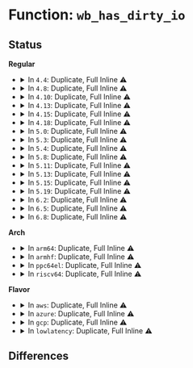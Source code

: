 # Function: <code>wb_has_dirty_io</code>

## Status
<b>Regular</b>
<ul>
<li>
<details>
<summary>In <code>4.4</code>: Duplicate, Full Inline ⚠️</summary>

**Collision:** Static Duplication

**Inline:** Full

**Transformation:** False

**Instances:**

```
In mm/page-writeback.c (ffffffff81198850)
Location: include/linux/backing-dev.h:43
Inline: True
Inline callers:
  - mm/page-writeback.c:__wb_update_bandwidth
  - mm/page-writeback.c:laptop_mode_timer_fn
```
```
In fs/fs-writeback.c (ffffffff81236185)
Location: include/linux/backing-dev.h:43
Inline: True
Inline callers:
  - fs/fs-writeback.c:queue_io
  - fs/fs-writeback.c:bdi_split_work_to_wbs
  - fs/fs-writeback.c:wb_workfn
```
</details>
</li>
<li>
<details>
<summary>In <code>4.8</code>: Duplicate, Full Inline ⚠️</summary>

**Collision:** Static Duplication

**Inline:** Full

**Transformation:** False

**Instances:**

```
In mm/page-writeback.c (ffffffff811b067e)
Location: include/linux/backing-dev.h:44
Inline: True
Inline callers:
  - mm/page-writeback.c:laptop_mode_timer_fn
  - mm/page-writeback.c:__wb_update_bandwidth
```
```
In fs/fs-writeback.c (ffffffff812648f7)
Location: include/linux/backing-dev.h:44
Inline: True
Inline callers:
  - fs/fs-writeback.c:wb_workfn
  - fs/fs-writeback.c:queue_io
  - fs/fs-writeback.c:bdi_split_work_to_wbs
```
</details>
</li>
<li>
<details>
<summary>In <code>4.10</code>: Duplicate, Full Inline ⚠️</summary>

**Collision:** Static Duplication

**Inline:** Full

**Transformation:** False

**Instances:**

```
In mm/page-writeback.c (ffffffff811c0c6e)
Location: include/linux/backing-dev.h:44
Inline: True
Inline callers:
  - mm/page-writeback.c:laptop_mode_timer_fn
  - mm/page-writeback.c:__wb_update_bandwidth
```
```
In fs/fs-writeback.c (ffffffff81277d37)
Location: include/linux/backing-dev.h:44
Inline: True
Inline callers:
  - fs/fs-writeback.c:wb_workfn
  - fs/fs-writeback.c:queue_io
  - fs/fs-writeback.c:bdi_split_work_to_wbs
```
</details>
</li>
<li>
<details>
<summary>In <code>4.13</code>: Duplicate, Full Inline ⚠️</summary>

**Collision:** Static Duplication

**Inline:** Full

**Transformation:** False

**Instances:**

```
In mm/page-writeback.c (ffffffff811c8dcc)
Location: include/linux/backing-dev.h:52
Inline: True
Inline callers:
  - mm/page-writeback.c:laptop_mode_timer_fn
  - mm/page-writeback.c:__wb_update_bandwidth
```
```
In fs/fs-writeback.c (ffffffff81284f6b)
Location: include/linux/backing-dev.h:52
Inline: True
Inline callers:
  - fs/fs-writeback.c:wb_workfn
  - fs/fs-writeback.c:queue_io
  - fs/fs-writeback.c:bdi_split_work_to_wbs
```
</details>
</li>
<li>
<details>
<summary>In <code>4.15</code>: Duplicate, Full Inline ⚠️</summary>

**Collision:** Static Duplication

**Inline:** Full

**Transformation:** False

**Instances:**

```
In mm/page-writeback.c (ffffffff811daae5)
Location: include/linux/backing-dev.h:51
Inline: True
Inline callers:
  - mm/page-writeback.c:__wb_update_bandwidth
```
```
In fs/fs-writeback.c (ffffffff812a79fa)
Location: include/linux/backing-dev.h:51
Inline: True
Inline callers:
  - fs/fs-writeback.c:wb_workfn
  - fs/fs-writeback.c:queue_io
  - fs/fs-writeback.c:bdi_split_work_to_wbs
```
</details>
</li>
<li>
<details>
<summary>In <code>4.18</code>: Duplicate, Full Inline ⚠️</summary>

**Collision:** Static Duplication

**Inline:** Full

**Transformation:** False

**Instances:**

```
In mm/page-writeback.c (ffffffff811fc27f)
Location: include/linux/backing-dev.h:52
Inline: True
Inline callers:
  - mm/page-writeback.c:__wb_update_bandwidth
```
```
In fs/fs-writeback.c (ffffffff812ce6f4)
Location: include/linux/backing-dev.h:52
Inline: True
Inline callers:
  - fs/fs-writeback.c:wb_workfn
  - fs/fs-writeback.c:queue_io
  - fs/fs-writeback.c:bdi_split_work_to_wbs
```
</details>
</li>
<li>
<details>
<summary>In <code>5.0</code>: Duplicate, Full Inline ⚠️</summary>

**Collision:** Static Duplication

**Inline:** Full

**Transformation:** False

**Instances:**

```
In mm/page-writeback.c (ffffffff8120ed2f)
Location: include/linux/backing-dev.h:52
Inline: True
Inline callers:
  - mm/page-writeback.c:__wb_update_bandwidth
```
```
In fs/fs-writeback.c (ffffffff812e39f4)
Location: include/linux/backing-dev.h:52
Inline: True
Inline callers:
  - fs/fs-writeback.c:wb_workfn
  - fs/fs-writeback.c:queue_io
  - fs/fs-writeback.c:wb_start_writeback
  - fs/fs-writeback.c:bdi_split_work_to_wbs
```
</details>
</li>
<li>
<details>
<summary>In <code>5.3</code>: Duplicate, Full Inline ⚠️</summary>

**Collision:** Static Duplication

**Inline:** Full

**Transformation:** False

**Instances:**

```
In mm/page-writeback.c (ffffffff8121e92d)
Location: include/linux/backing-dev.h:53
Inline: True
Inline callers:
  - mm/page-writeback.c:__wb_update_bandwidth
```
```
In fs/fs-writeback.c (ffffffff8130219e)
Location: include/linux/backing-dev.h:53
Inline: True
Inline callers:
  - fs/fs-writeback.c:wb_workfn
  - fs/fs-writeback.c:queue_io
  - fs/fs-writeback.c:wb_start_writeback
  - fs/fs-writeback.c:bdi_split_work_to_wbs
```
</details>
</li>
<li>
<details>
<summary>In <code>5.4</code>: Duplicate, Full Inline ⚠️</summary>

**Collision:** Static Duplication

**Inline:** Full

**Transformation:** False

**Instances:**

```
In mm/page-writeback.c (ffffffff8122c3cd)
Location: include/linux/backing-dev.h:57
Inline: True
Inline callers:
  - mm/page-writeback.c:__wb_update_bandwidth
```
```
In fs/fs-writeback.c (ffffffff813152a6)
Location: include/linux/backing-dev.h:57
Inline: True
Inline callers:
  - fs/fs-writeback.c:wb_workfn
  - fs/fs-writeback.c:queue_io
  - fs/fs-writeback.c:wb_start_writeback
  - fs/fs-writeback.c:bdi_split_work_to_wbs
```
</details>
</li>
<li>
<details>
<summary>In <code>5.8</code>: Duplicate, Full Inline ⚠️</summary>

**Collision:** Static Duplication

**Inline:** Full

**Transformation:** False

**Instances:**

```
In mm/page-writeback.c (ffffffff81259082)
Location: include/linux/backing-dev.h:53
Inline: True
Inline callers:
  - mm/page-writeback.c:__wb_update_bandwidth
```
```
In fs/fs-writeback.c (ffffffff8134ec92)
Location: include/linux/backing-dev.h:53
Inline: True
Inline callers:
  - fs/fs-writeback.c:wakeup_flusher_threads
  - fs/fs-writeback.c:wakeup_flusher_threads_bdi
  - fs/fs-writeback.c:wb_workfn
  - fs/fs-writeback.c:queue_io
  - fs/fs-writeback.c:bdi_split_work_to_wbs
  - fs/fs-writeback.c:inode_io_list_del_locked
```
</details>
</li>
<li>
<details>
<summary>In <code>5.11</code>: Duplicate, Full Inline ⚠️</summary>

**Collision:** Static Duplication

**Inline:** Full

**Transformation:** False

**Instances:**

```
In mm/page-writeback.c (ffffffff81263572)
Location: include/linux/backing-dev.h:53
Inline: True
Inline callers:
  - mm/page-writeback.c:__wb_update_bandwidth
```
```
In fs/fs-writeback.c (ffffffff8135bb12)
Location: include/linux/backing-dev.h:53
Inline: True
Inline callers:
  - fs/fs-writeback.c:wakeup_flusher_threads
  - fs/fs-writeback.c:wakeup_flusher_threads_bdi
  - fs/fs-writeback.c:wb_workfn
  - fs/fs-writeback.c:queue_io
  - fs/fs-writeback.c:bdi_split_work_to_wbs
  - fs/fs-writeback.c:inode_io_list_del_locked
```
</details>
</li>
<li>
<details>
<summary>In <code>5.13</code>: Duplicate, Full Inline ⚠️</summary>

**Collision:** Static Duplication

**Inline:** Full

**Transformation:** False

**Instances:**

```
In mm/page-writeback.c (ffffffff81268301)
Location: include/linux/backing-dev.h:53
Inline: True
Inline callers:
  - mm/page-writeback.c:__wb_update_bandwidth
```
```
In fs/fs-writeback.c (ffffffff81362722)
Location: include/linux/backing-dev.h:53
Inline: True
Inline callers:
  - fs/fs-writeback.c:wakeup_flusher_threads
  - fs/fs-writeback.c:wakeup_flusher_threads_bdi
  - fs/fs-writeback.c:wb_workfn
  - fs/fs-writeback.c:queue_io
  - fs/fs-writeback.c:bdi_split_work_to_wbs
  - fs/fs-writeback.c:inode_io_list_del_locked
```
</details>
</li>
<li>
<details>
<summary>In <code>5.15</code>: Duplicate, Full Inline ⚠️</summary>

**Collision:** Static Duplication

**Inline:** Full

**Transformation:** False

**Instances:**

```
In mm/page-writeback.c (ffffffff812a4f14)
Location: include/linux/backing-dev.h:53
Inline: True
Inline callers:
  - mm/page-writeback.c:__wb_update_bandwidth
```
```
In mm/backing-dev.c (ffffffff812c601d)
Location: include/linux/backing-dev.h:53
Inline: True
Inline callers:
  - mm/backing-dev.c:cleanup_offline_cgwbs_workfn
```
```
In fs/fs-writeback.c (ffffffff813b0f22)
Location: include/linux/backing-dev.h:53
Inline: True
Inline callers:
  - fs/fs-writeback.c:wakeup_flusher_threads
  - fs/fs-writeback.c:wakeup_flusher_threads_bdi
  - fs/fs-writeback.c:wb_workfn
  - fs/fs-writeback.c:queue_io
  - fs/fs-writeback.c:redirty_tail_locked
  - fs/fs-writeback.c:bdi_split_work_to_wbs
```
</details>
</li>
<li>
<details>
<summary>In <code>5.19</code>: Duplicate, Full Inline ⚠️</summary>

**Collision:** Static Duplication

**Inline:** Full

**Transformation:** False

**Instances:**

```
In mm/page-writeback.c (ffffffff812fcedf)
Location: include/linux/backing-dev.h:51
Inline: True
Inline callers:
  - mm/page-writeback.c:__wb_update_bandwidth
```
```
In mm/backing-dev.c (ffffffff81323492)
Location: include/linux/backing-dev.h:51
Inline: True
Inline callers:
  - mm/backing-dev.c:cleanup_offline_cgwbs_workfn
```
```
In fs/fs-writeback.c (ffffffff81435db6)
Location: include/linux/backing-dev.h:51
Inline: True
Inline callers:
  - fs/fs-writeback.c:wakeup_flusher_threads
  - fs/fs-writeback.c:wakeup_flusher_threads_bdi
  - fs/fs-writeback.c:wb_workfn
  - fs/fs-writeback.c:queue_io
  - fs/fs-writeback.c:redirty_tail_locked
  - fs/fs-writeback.c:bdi_split_work_to_wbs
```
</details>
</li>
<li>
<details>
<summary>In <code>6.2</code>: Duplicate, Full Inline ⚠️</summary>

**Collision:** Static Duplication

**Inline:** Full

**Transformation:** False

**Instances:**

```
In mm/page-writeback.c (ffffffff8136731f)
Location: include/linux/backing-dev.h:51
Inline: True
Inline callers:
  - mm/page-writeback.c:__wb_update_bandwidth
```
```
In mm/backing-dev.c (ffffffff81397ce2)
Location: include/linux/backing-dev.h:51
Inline: True
Inline callers:
  - mm/backing-dev.c:cleanup_offline_cgwbs_workfn
```
```
In fs/fs-writeback.c (ffffffff814c3b70)
Location: include/linux/backing-dev.h:51
Inline: True
Inline callers:
  - fs/fs-writeback.c:wb_workfn
  - fs/fs-writeback.c:wb_start_writeback
  - fs/fs-writeback.c:bdi_split_work_to_wbs
  - fs/fs-writeback.c:wb_io_lists_depopulated
  - fs/fs-writeback.c:wb_io_lists_populated
```
</details>
</li>
<li>
<details>
<summary>In <code>6.5</code>: Duplicate, Full Inline ⚠️</summary>

**Collision:** Static Duplication

**Inline:** Full

**Transformation:** False

**Instances:**

```
In mm/page-writeback.c (ffffffff8139999f)
Location: include/linux/backing-dev.h:51
Inline: True
Inline callers:
  - mm/page-writeback.c:__wb_update_bandwidth
```
```
In mm/backing-dev.c (ffffffff813cac62)
Location: include/linux/backing-dev.h:51
Inline: True
Inline callers:
  - mm/backing-dev.c:cleanup_offline_cgwbs_workfn
```
```
In fs/fs-writeback.c (ffffffff814f8f50)
Location: include/linux/backing-dev.h:51
Inline: True
Inline callers:
  - fs/fs-writeback.c:wb_workfn
  - fs/fs-writeback.c:wb_start_writeback
  - fs/fs-writeback.c:bdi_split_work_to_wbs
  - fs/fs-writeback.c:wb_io_lists_depopulated
  - fs/fs-writeback.c:wb_io_lists_populated
```
</details>
</li>
<li>
<details>
<summary>In <code>6.8</code>: Duplicate, Full Inline ⚠️</summary>

**Collision:** Static Duplication

**Inline:** Full

**Transformation:** False

**Instances:**

```
In mm/page-writeback.c (ffffffff813c379f)
Location: include/linux/backing-dev.h:50
Inline: True
Inline callers:
  - mm/page-writeback.c:__wb_update_bandwidth
```
```
In mm/backing-dev.c (ffffffff813f5c42)
Location: include/linux/backing-dev.h:50
Inline: True
Inline callers:
  - mm/backing-dev.c:cleanup_offline_cgwbs_workfn
```
```
In fs/fs-writeback.c (ffffffff8152d7b0)
Location: include/linux/backing-dev.h:50
Inline: True
Inline callers:
  - fs/fs-writeback.c:wb_workfn
  - fs/fs-writeback.c:wb_start_writeback
  - fs/fs-writeback.c:bdi_split_work_to_wbs
  - fs/fs-writeback.c:wb_io_lists_depopulated
  - fs/fs-writeback.c:wb_io_lists_populated
```
</details>
</li>
</ul>
<b>Arch</b>
<ul>
<li>
<details>
<summary>In <code>arm64</code>: Duplicate, Full Inline ⚠️</summary>

**Collision:** Static Duplication

**Inline:** Full

**Transformation:** False

**Instances:**

```
In mm/page-writeback.c (ffff8000102baf30)
Location: include/linux/backing-dev.h:57
Inline: True
Inline callers:
  - mm/page-writeback.c:__wb_update_bandwidth
```
```
In fs/fs-writeback.c (ffff8000103cb518)
Location: include/linux/backing-dev.h:57
Inline: True
Inline callers:
  - fs/fs-writeback.c:wb_workfn
  - fs/fs-writeback.c:queue_io
  - fs/fs-writeback.c:bdi_split_work_to_wbs
```
</details>
</li>
<li>
<details>
<summary>In <code>armhf</code>: Duplicate, Full Inline ⚠️</summary>

**Collision:** Static Duplication

**Inline:** Full

**Transformation:** False

**Instances:**

```
In mm/page-writeback.c (c04e65d8)
Location: include/linux/backing-dev.h:57
Inline: True
Inline callers:
  - mm/page-writeback.c:wb_update_write_bandwidth
```
```
In fs/fs-writeback.c (c05a78a8)
Location: include/linux/backing-dev.h:57
Inline: True
Inline callers:
  - fs/fs-writeback.c:wb_workfn
  - fs/fs-writeback.c:queue_io
  - fs/fs-writeback.c:bdi_split_work_to_wbs
```
</details>
</li>
<li>
<details>
<summary>In <code>ppc64el</code>: Duplicate, Full Inline ⚠️</summary>

**Collision:** Static Duplication

**Inline:** Full

**Transformation:** False

**Instances:**

```
In mm/page-writeback.c (c00000000037276c)
Location: include/linux/backing-dev.h:57
Inline: True
Inline callers:
  - mm/page-writeback.c:__wb_update_bandwidth
```
```
In fs/fs-writeback.c (c0000000004cd140)
Location: include/linux/backing-dev.h:57
Inline: True
Inline callers:
  - fs/fs-writeback.c:wb_workfn
  - fs/fs-writeback.c:queue_io
  - fs/fs-writeback.c:wb_start_writeback
  - fs/fs-writeback.c:bdi_split_work_to_wbs
  - fs/fs-writeback.c:inode_io_list_move_locked
```
</details>
</li>
<li>
<details>
<summary>In <code>riscv64</code>: Duplicate, Full Inline ⚠️</summary>

**Collision:** Static Duplication

**Inline:** Full

**Transformation:** False

**Instances:**

```
In mm/page-writeback.c (ffffffe0001ddfba)
Location: include/linux/backing-dev.h:57
Inline: True
Inline callers:
  - mm/page-writeback.c:__wb_update_bandwidth
```
```
In fs/fs-writeback.c (ffffffe0002893a8)
Location: include/linux/backing-dev.h:57
Inline: True
Inline callers:
  - fs/fs-writeback.c:wb_workfn
  - fs/fs-writeback.c:queue_io
  - fs/fs-writeback.c:bdi_split_work_to_wbs
```
</details>
</li>
</ul>
<b>Flavor</b>
<ul>
<li>
<details>
<summary>In <code>aws</code>: Duplicate, Full Inline ⚠️</summary>

**Collision:** Static Duplication

**Inline:** Full

**Transformation:** False

**Instances:**

```
In mm/page-writeback.c (ffffffff81224a1d)
Location: include/linux/backing-dev.h:57
Inline: True
Inline callers:
  - mm/page-writeback.c:__wb_update_bandwidth
```
```
In fs/fs-writeback.c (ffffffff8130d886)
Location: include/linux/backing-dev.h:57
Inline: True
Inline callers:
  - fs/fs-writeback.c:wb_workfn
  - fs/fs-writeback.c:queue_io
  - fs/fs-writeback.c:wb_start_writeback
  - fs/fs-writeback.c:bdi_split_work_to_wbs
```
</details>
</li>
<li>
<details>
<summary>In <code>azure</code>: Duplicate, Full Inline ⚠️</summary>

**Collision:** Static Duplication

**Inline:** Full

**Transformation:** False

**Instances:**

```
In mm/page-writeback.c (ffffffff81217bcd)
Location: include/linux/backing-dev.h:57
Inline: True
Inline callers:
  - mm/page-writeback.c:__wb_update_bandwidth
```
```
In fs/fs-writeback.c (ffffffff812fe496)
Location: include/linux/backing-dev.h:57
Inline: True
Inline callers:
  - fs/fs-writeback.c:wb_workfn
  - fs/fs-writeback.c:queue_io
  - fs/fs-writeback.c:wb_start_writeback
  - fs/fs-writeback.c:bdi_split_work_to_wbs
```
</details>
</li>
<li>
<details>
<summary>In <code>gcp</code>: Duplicate, Full Inline ⚠️</summary>

**Collision:** Static Duplication

**Inline:** Full

**Transformation:** False

**Instances:**

```
In mm/page-writeback.c (ffffffff812227bd)
Location: include/linux/backing-dev.h:57
Inline: True
Inline callers:
  - mm/page-writeback.c:__wb_update_bandwidth
```
```
In fs/fs-writeback.c (ffffffff8130b676)
Location: include/linux/backing-dev.h:57
Inline: True
Inline callers:
  - fs/fs-writeback.c:wb_workfn
  - fs/fs-writeback.c:queue_io
  - fs/fs-writeback.c:wb_start_writeback
  - fs/fs-writeback.c:bdi_split_work_to_wbs
```
</details>
</li>
<li>
<details>
<summary>In <code>lowlatency</code>: Duplicate, Full Inline ⚠️</summary>

**Collision:** Static Duplication

**Inline:** Full

**Transformation:** False

**Instances:**

```
In mm/page-writeback.c (ffffffff812312a0)
Location: include/linux/backing-dev.h:57
Inline: True
Inline callers:
  - mm/page-writeback.c:__wb_update_bandwidth
```
```
In fs/fs-writeback.c (ffffffff8131ce68)
Location: include/linux/backing-dev.h:57
Inline: True
Inline callers:
  - fs/fs-writeback.c:wb_workfn
  - fs/fs-writeback.c:queue_io
  - fs/fs-writeback.c:wb_start_writeback
  - fs/fs-writeback.c:bdi_split_work_to_wbs
```
</details>
</li>
</ul>

## Differences

